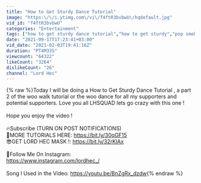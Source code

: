 ```yaml
---
title: "How to Get Sturdy Dance Tutorial"
image: "https:\/\/i.ytimg.com\/vi\/f4ftR3bvbwU\/hqdefault.jpg"
vid_id: "f4ftR3bvbwU"
categories: "Entertainment"
tags: ["how to get sturdy dance tutorial","how to get sturdy","pop smoke dance"]
date: "2021-09-17T17:23:41+03:00"
vid_date: "2021-02-03T19:41:16Z"
duration: "PT4M33S"
viewcount: "64322"
likeCount: "3264"
dislikeCount: "26"
channel: "Lord Hec"
---
```

{% raw %}Today I will be doing a How to Get Sturdy Dance Tutorial ,  a part 2 of the woo walk tutorial or the woo dance for all my supporters and potential supporters. Love you all LHSQUAD lets go crazy with this one !<br /><br />Hope you enjoy the video !<br /><br />🔥Subscribe (TURN ON POST NOTIFICATIONS) <br />👟MORE TUTORIALS HERE: <a rel="nofollow" target="blank" href="https://bit.ly/30qGF15​">https://bit.ly/30qGF15​</a><br />😎GET LORD HEC MASK !: <a rel="nofollow" target="blank" href="https://bit.ly/32rKlAx​">https://bit.ly/32rKlAx​</a><br /><br />📱Follow Me On Instagram: <br /><a rel="nofollow" target="blank" href="https://www.instagram.com/lordhec_/">https://www.instagram.com/lordhec_/</a><br /><br />Song I Used in the Video: <a rel="nofollow" target="blank" href="https://youtu.be/BnZgRx_dzdw">https://youtu.be/BnZgRx_dzdw</a>{% endraw %}
